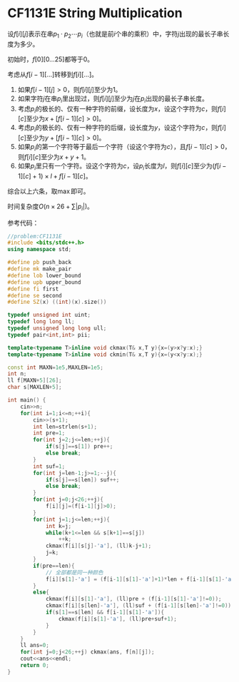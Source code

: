 # CF1131E String Multiplication

设$f[i][j]$表示在串$p_1\cdot  p_2\cdots p_i$（也就是前$i$个串的乘积）中，字符$j$出现的最长子串长度为多少。

初始时，$f[0][0\dots 25]$都等于$0$。

考虑从$f[i-1][\dots]$转移到$f[i][\dots ]$。

1. 如果$f[i-1][j]>0$，则$f[i][j]$至少为$1$。
2. 如果字符$j$在串$p_i$里出现过，则$f[i][j]$至少为$j$在$p_i$出现的最长子串长度。
3. 考虑$p_i$的极长的、仅有一种字符的前缀，设长度为$x$，设这个字符为$c$，则$f[i][c]$至少为$x+[f[i-1][c]>0]$。
4. 考虑$p_i$的极长的、仅有一种字符的后缀，设长度为$y$，设这个字符为$c$，则$f[i][c]$至少为$y+[f[i-1][c]>0]$。
5. 如果$p_i$的第一个字符等于最后一个字符（设这个字符为$c$），且$f[i-1][c]>0$，则$f[i][c]$至少为$x+y+1$。
6. 如果$p_i$里只有一个字符。设这个字符为$c$，设$p_i$长度为$l$，则$f[i][c]$至少为$(f[i-1][c]+1)\times l +f[i-1][c]$。

综合以上六条，取$\max$即可。

时间复杂度$O(n\times26+\sum|p_i|)$。

参考代码：

```cpp
//problem:CF1131E
#include <bits/stdc++.h>
using namespace std;

#define pb push_back
#define mk make_pair
#define lob lower_bound
#define upb upper_bound
#define fi first
#define se second
#define SZ(x) ((int)(x).size())

typedef unsigned int uint;
typedef long long ll;
typedef unsigned long long ull;
typedef pair<int,int> pii;

template<typename T>inline void ckmax(T& x,T y){x=(y>x?y:x);}
template<typename T>inline void ckmin(T& x,T y){x=(y<x?y:x);}

const int MAXN=1e5,MAXLEN=1e5;
int n;
ll f[MAXN+5][26];
char s[MAXLEN+5];

int main() {
	cin>>n;
	for(int i=1;i<=n;++i){
		cin>>(s+1);
		int len=strlen(s+1);
		int pre=1;
		for(int j=2;j<=len;++j){
			if(s[j]==s[1]) pre++;
			else break;
		}
		int suf=1;
		for(int j=len-1;j>=1;--j){
			if(s[j]==s[len]) suf++;
			else break;
		}
		for(int j=0;j<26;++j){
			f[i][j]=(f[i-1][j]>0);
		}
		for(int j=1;j<=len;++j){
			int k=j;
			while(k+1<=len && s[k+1]==s[j])
				++k;
			ckmax(f[i][s[j]-'a'], (ll)k-j+1);
			j=k;
		}
		if(pre==len){
			// 全部都是同一种颜色
			f[i][s[1]-'a'] = (f[i-1][s[1]-'a']+1)*len + f[i-1][s[1]-'a'];
		}
		else{
			ckmax(f[i][s[1]-'a'], (ll)pre + (f[i-1][s[1]-'a']!=0));
			ckmax(f[i][s[len]-'a'], (ll)suf + (f[i-1][s[len]-'a']!=0));
			if(s[1]==s[len] && f[i-1][s[1]-'a']){
				ckmax(f[i][s[1]-'a'], (ll)pre+suf+1);
			}
		}
	}
	ll ans=0;
	for(int j=0;j<26;++j) ckmax(ans, f[n][j]);
	cout<<ans<<endl;
	return 0;
}
```



